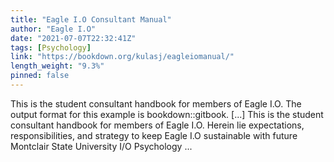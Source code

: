 ```yaml
---
title: "Eagle I.O Consultant Manual"
author: "Eagle I.O"
date: "2021-07-07T22:32:41Z"
tags: [Psychology]
link: "https://bookdown.org/kulasj/eagleiomanual/"
length_weight: "9.3%"
pinned: false
---
```


This is the student consultant handbook for members of Eagle I.O. The output format for this example is bookdown::gitbook. [...] This is the student consultant handbook for members of Eagle I.O. Herein lie expectations, responsibilities, and strategy to keep Eagle I.O sustainable with future Montclair State University I/O Psychology ...
